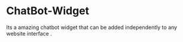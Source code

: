 # ChatBot-Widget
Its a amazing chatbot widget that can be added independently to any website interface .
